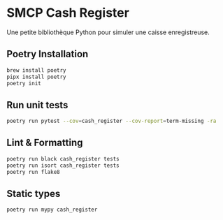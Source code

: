 # SMCP Cash Register

Une petite bibliothèque Python pour simuler une caisse enregistreuse.

## Poetry Installation

```bash
brew install poetry
pipx install poetry
poetry init
```

## Run unit tests

```bash
poetry run pytest --cov=cash_register --cov-report=term-missing -ra
```

## Lint & Formatting

```bash
poetry run black cash_register tests
poetry run isort cash_register tests
poetry run flake8
```

## Static types
```bash
poetry run mypy cash_register
```